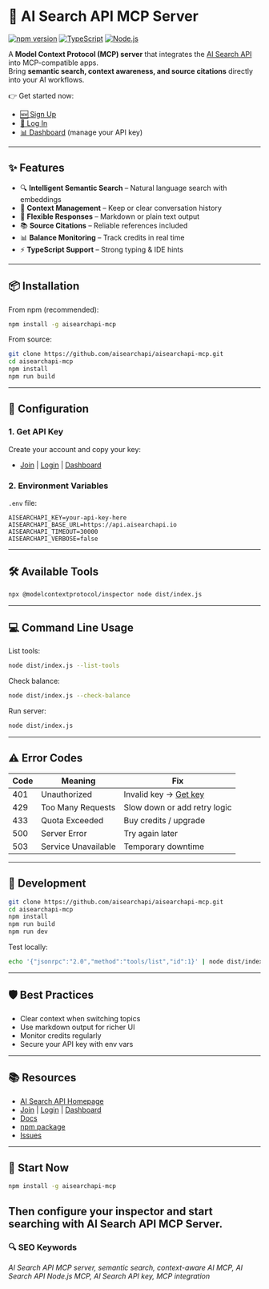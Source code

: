 # 🤖 AI Search API MCP Server

[![npm version](https://badge.fury.io/js/aisearchapi-mcp.svg)](https://www.npmjs.com/package/aisearchapi-mcp)
[![TypeScript](https://img.shields.io/badge/%3C%2F%3E-TypeScript-%230074c1.svg)](http://www.typescriptlang.org/)
[![Node.js](https://img.shields.io/badge/Node.js-18%2B-339933.svg?logo=node.js&logoColor=white)](https://nodejs.org/)

A **Model Context Protocol (MCP) server** that integrates the [AI Search API](https://aisearchapi.io/) into MCP-compatible apps.  
Bring **semantic search, context awareness, and source citations** directly into your AI workflows.

👉 Get started now:  
- [🆕 Sign Up](https://app.aisearchapi.io/join)  
- [🔑 Log In](https://app.aisearchapi.io/login)  
- [📊 Dashboard](https://app.aisearchapi.io/dashboard) (manage your API key)  

---

## ✨ Features

- 🔍 **Intelligent Semantic Search** – Natural language search with embeddings  
- 💬 **Context Management** – Keep or clear conversation history  
- 📝 **Flexible Responses** – Markdown or plain text output  
- 📚 **Source Citations** – Reliable references included  
- 📊 **Balance Monitoring** – Track credits in real time  
- ⚡ **TypeScript Support** – Strong typing & IDE hints  

---

## 📦 Installation

From npm (recommended):  
```bash
npm install -g aisearchapi-mcp
```

From source:  
```bash
git clone https://github.com/aisearchapi/aisearchapi-mcp.git
cd aisearchapi-mcp
npm install
npm run build
```

---

## 🔑 Configuration

### 1. Get API Key  
Create your account and copy your key:  
- [Join](https://app.aisearchapi.io/join) | [Login](https://app.aisearchapi.io/login) | [Dashboard](https://app.aisearchapi.io/dashboard)

### 2. Environment Variables  
`.env` file:  
```env
AISEARCHAPI_KEY=your-api-key-here
AISEARCHAPI_BASE_URL=https://api.aisearchapi.io
AISEARCHAPI_TIMEOUT=30000
AISEARCHAPI_VERBOSE=false
```
---

## 🛠️ Available Tools
```bash
npx @modelcontextprotocol/inspector node dist/index.js
```

---

## 💻 Command Line Usage

List tools:  
```bash
node dist/index.js --list-tools
```

Check balance:  
```bash
node dist/index.js --check-balance
```

Run server:  
```bash
node dist/index.js
```

---

## ⚠️ Error Codes

| Code | Meaning | Fix |
|------|---------|-----|
| 401 | Unauthorized | Invalid key → [Get key](https://app.aisearchapi.io/dashboard) |
| 429 | Too Many Requests | Slow down or add retry logic |
| 433 | Quota Exceeded | Buy credits / upgrade |
| 500 | Server Error | Try again later |
| 503 | Service Unavailable | Temporary downtime |

---

## 🔧 Development

```bash
git clone https://github.com/aisearchapi/aisearchapi-mcp.git
cd aisearchapi-mcp
npm install
npm run build
npm run dev
```

Test locally:  
```bash
echo '{"jsonrpc":"2.0","method":"tools/list","id":1}' | node dist/index.js
```

---

## 🛡️ Best Practices

- Clear context when switching topics  
- Use markdown output for richer UI  
- Monitor credits regularly  
- Secure your API key with env vars  

---

## 📚 Resources

- [AI Search API Homepage](https://aisearchapi.io/)  
- [Join](https://app.aisearchapi.io/join) | [Login](https://app.aisearchapi.io/login) | [Dashboard](https://app.aisearchapi.io/dashboard)  
- [Docs](https://docs.aisearchapi.io/)  
- [npm package](https://www.npmjs.com/package/aisearchapi-mcp)  
- [Issues](https://github.com/aisearchapi/aisearchapi-mcp/issues)  

---

## 🎉 Start Now

```bash
npm install -g aisearchapi-mcp
```
Then configure your inspector and start searching with **AI Search API MCP Server**.  
---

### 🔍 SEO Keywords  
*AI Search API MCP server, semantic search, context-aware AI MCP, AI Search API Node.js MCP, AI Search API key, MCP integration*
